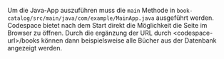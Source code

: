 Um die Java-App auszuführen muss die `main` Methode in `book-catalog/src/main/java/com/example/MainApp.java` ausgeführt werden. 
Codespace bietet nach dem Start direkt die Möglichkeit die Seite im Browser zu öffnen. 
Durch die ergänzung der URL durch \<codespace-url>/books können dann beispielsweise alle Bücher aus der Datenbank angezeigt werden.